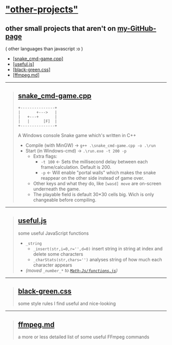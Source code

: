 
# ["other-projects"](https://github.com/MAZ01001/other-projects)

## other small projects that aren't on [my-GitHub-page](https://maz01001.github.io)

( other languages than javascript :o )

- [[snake_cmd-game.cpp]](#snake_cmd-gamecpp)
- [[useful.js]](#usefuljs)
- [[black-green.css]](#black-greencss)
- [[ffmpeg.md]](#ffmpegmd)

----
>
> ## [snake_cmd-game.cpp](https://github.com/MAZ01001/other-projects/blob/main/snake_cmd-game.cpp)
>
>     +---------------+
>     |       +--->   |
>     |   +---+       |
>     |   |      [F]  |
>     +---------------+
>
> A Windows console Snake game which's written in C++
>
> - Compile (with MinGW) → `g++ .\snake_cmd-game.cpp -o .\run`
> - Start (in Windows-cmd) → `.\run.exe -t 200 -p`
>   - Extra flags:
>     - `-t 100` ← Sets the millisecond delay between each frame/calculation. Default is 200.
>     - `-p` ← Will enable "portal walls" which makes the snake reappear on the other side instead of game over.
>   - Other keys and what they do, like `[wasd] move` are on-screen underneath the game.
>   - The playable field is default 30*30 cells big. Wich is only changeable before compiling.
>
----
>
> ## [useful.js](https://github.com/MAZ01001/other-projects/blob/main/useful.cpp)
>
> some useful JavaScript functions
>
> - `_string`
>   - `_insert(str,i=0,r='',d=0)` insert string in string at index and delete some characters
>   - `_charStats(str,chars='')` analyses string of how much each character appears
> - _(moved `_number_*` to [`Math-Js/functions.js`](https://github.com/MAZ01001/Math-Js#functionsjs))_
>
----
>
> ## [black-green.css](https://github.com/MAZ01001/other-projects/blob/main/black-green.css)
>
> some style rules I find useful and nice-looking
>
----
>
> ## [ffmpeg.md](https://github.com/MAZ01001/other-projects/blob/main/ffmpeg.md)
>
> a more or less detailed list of some useful FFmpeg commands
>
